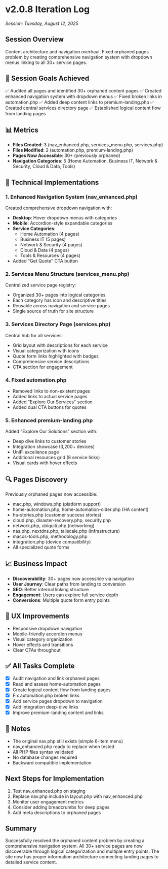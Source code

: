 # v2.0.8 Iteration Log
*Session: Tuesday, August 12, 2025*

## Session Overview
Content architecture and navigation overhaul. Fixed orphaned pages problem by creating comprehensive navigation system with dropdown menus linking to all 30+ service pages.

## 🎯 Session Goals Achieved
✅ Audited all pages and identified 30+ orphaned content pages
✅ Created enhanced navigation system with dropdown menus
✅ Fixed broken links in automation.php
✅ Added deep content links to premium-landing.php
✅ Created central services directory page
✅ Established logical content flow from landing pages

## 📊 Metrics
- **Files Created**: 3 (nav_enhanced.php, services_menu.php, services.php)
- **Files Modified**: 2 (automation.php, premium-landing.php)
- **Pages Now Accessible**: 30+ (previously orphaned)
- **Navigation Categories**: 5 (Home Automation, Business IT, Network & Security, Cloud & Data, Tools)

## 🔧 Technical Implementations

### 1. Enhanced Navigation System (nav_enhanced.php)
Created comprehensive dropdown navigation with:
- **Desktop**: Hover dropdown menus with categories
- **Mobile**: Accordion-style expandable categories
- **Service Categories**:
  - Home Automation (4 pages)
  - Business IT (5 pages)
  - Network & Security (4 pages)
  - Cloud & Data (4 pages)
  - Tools & Resources (4 pages)
- Added "Get Quote" CTA button

### 2. Services Menu Structure (services_menu.php)
Centralized service page registry:
- Organized 30+ pages into logical categories
- Each category has icon and descriptive titles
- Reusable across navigation and service pages
- Single source of truth for site structure

### 3. Services Directory Page (services.php)
Central hub for all services:
- Grid layout with descriptions for each service
- Visual categorization with icons
- Quote form links highlighted with badges
- Comprehensive service descriptions
- CTA section for engagement

### 4. Fixed automation.php
- Removed links to non-existent pages
- Added links to actual service pages
- Added "Explore Our Services" section
- Added dual CTA buttons for quotes

### 5. Enhanced premium-landing.php
Added "Explore Our Solutions" section with:
- Deep dive links to customer stories
- Integration showcase (3,200+ devices)
- UniFi excellence page
- Additional resources grid (8 service links)
- Visual cards with hover effects

## 🔍 Pages Discovery
Previously orphaned pages now accessible:
- mac.php, windows.php (platform support)
- home-automation.php, home-automation-older.php (HA content)
- ha-stories.php (customer success stories)
- cloud.php, disaster-recovery.php, security.php
- network.php, ubiquiti.php (networking)
- nas.php, nextdns.php, tailscale.php (infrastructure)
- macos-tools.php, methodology.php
- integration.php (device compatibility)
- All specialized quote forms

## 📈 Business Impact
- **Discoverability**: 30+ pages now accessible via navigation
- **User Journey**: Clear paths from landing to conversion
- **SEO**: Better internal linking structure
- **Engagement**: Users can explore full service depth
- **Conversions**: Multiple quote form entry points

## 🎨 UX Improvements
- Responsive dropdown navigation
- Mobile-friendly accordion menus
- Visual category organization
- Hover effects and transitions
- Clear CTAs throughout

## ✅ All Tasks Complete
- [x] Audit navigation and link orphaned pages
- [x] Read and assess home-automation pages
- [x] Create logical content flow from landing pages
- [x] Fix automation.php broken links
- [x] Add service pages dropdown to navigation
- [x] Add integration deep-dive links
- [x] Improve premium-landing content and links

## 📝 Notes
- The original nav.php still exists (simple 6-item menu)
- nav_enhanced.php ready to replace when tested
- All PHP files syntax validated
- No database changes required
- Backward compatible implementation

## Next Steps for Implementation
1. Test nav_enhanced.php on staging
2. Replace nav.php include in layout.php with nav_enhanced.php
3. Monitor user engagement metrics
4. Consider adding breadcrumbs for deep pages
5. Add meta descriptions to orphaned pages

## Summary
Successfully resolved the orphaned content problem by creating a comprehensive navigation system. All 30+ service pages are now discoverable through logical categorization and multiple entry points. The site now has proper information architecture connecting landing pages to detailed service content.